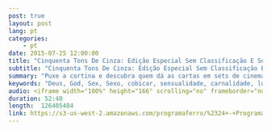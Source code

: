 ```yaml
---
post: true
layout: post
lang: pt
categories:
    - pt    
date: 2015-07-25 12:00:00
title: "Cinquenta Tons De Cinza: Edição Especial Sem Classificação E Sem Censura (Advertência - material sexual explícito)"
subtitle: "Cinquenta Tons De Cinza: Edição Especial Sem Classificação E Sem Censura (Advertência - material sexual explícito)"
summary: "Puxe a cortina e descubra quem dá as cartas em sets de cinema como Cinquenta Tons De Cinza ... e veja que não são os atores ou o diretor. Quem são esses membros poderosos do elenco invisível e que tipo de controle eles têm? É possível para nós conhecermos esses membros do elenco invisível? Junte-se a nós para esta edição especial desta semana para descobrir como as pessoas,  inconscientemente,  já se reuniram com o elenco invisível de filmes como Cinquenta Tons De Cinza. E descubra a verdade do que está por trás das cenas e histórias de como as pessoas estão se tornando a estrela do show em seus próprios roteiros de cinema da vida real."
keywords: "Deus, God, Sex, Sexo, cobicar, sensualidade, carnalidade, lust, luxúria, erotismo, censura, erotic, Conheça, Elenco, Advertência, material, sexual, explícito, solitário, por, tras, das, cenas, behind, the, scenes, lonely, porn, pornography, suicide, pornô, pornografia, suicídio, jogos, games, ansiedade, anxiety, relacionamento, relationship, consciência, consciousess, , Flesh, Earned, It, Prayer, NewsFifty, Shades, Of, Grey, Jamie, Dornan, Beyonce, Dakota, Johnson, Demônio, Televisão, Hollywood, Bruce, Jenner, Caitlyn, Kim, Kardashian, satânico, evolução, Bíblia, Cristão, iron, radio, ProgramaFerro, biblia, noticia, vivo, Florianopolis, brasil, estudo, ajuda, Escrituras, Deus, fé, Sara, Espiritu, Jesus, coração, rede, Senhor, radio, sabado, rocha, evangelho, hinos, igreja, notícia, eventos, atual, História, AntiCristo, Cristo, Escrituras, Scripture, Messias, Rei, Antigo, Judaísmo, Templo, Jesus, amor, love, Misterio, Profetico, Jejum, cristãos, Discípulos, Morte, Facebook, Controvérsia, Pacto, Expiação, Sangue, Substituto, Templo, Judeus, Jews, Fariseus, Hebraico, Hebrew, Escrituras, Scripture, Profecia, Prophecy, Tribulação, Tribulation, Judaísmo, Judaism, Calendários, Calendar, Primeiro, First, Vinda, Coming, Segundo, Second, Messias, Rei, Antigo, Culturas, Bíblia, História, AntiCristo, Cristo, Mundo, Revelação, Caos, bíblico, nova, era, mundo, manuscritos, besta, gnóstico, gnosticismo, futuro, profecia, profeta, satã, demônios, podcast, católico, guerras, fim, dos, tempos, apocalipse, Oriente, Médio, página, Culturas, Programa, Ferro, casa"
audio: <iframe width="100%" height="166" scrolling="no" frameborder="no" src="https://w.soundcloud.com/player/?url=https%3A//api.soundcloud.com/tracks/216152573&amp;color=ff5500&amp;auto_play=false&amp;hide_related=false&amp;show_comments=true&amp;show_user=true&amp;show_reposts=false"></iframe>
duration: 52:40
length:  126405484
link: https://s3-us-west-2.amazonaws.com/programaferro/%2324+-+Programa+Ferro+25072015.mp3
---
```




